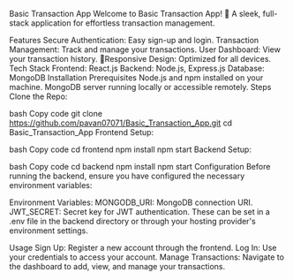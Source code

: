 Basic Transaction App
Welcome to Basic Transaction App! 🚀 A sleek, full-stack application for effortless transaction management.

Features
Secure Authentication: Easy sign-up and login.
Transaction Management: Track and manage your transactions.
User Dashboard: View your transaction history.
📱Responsive Design: Optimized for all devices.
Tech Stack
Frontend: React.js
Backend: Node.js, Express.js
Database: MongoDB
Installation
Prerequisites
Node.js and npm installed on your machine.
MongoDB server running locally or accessible remotely.
Steps
Clone the Repo:

bash
Copy code
git clone https://github.com/pavan07071/Basic_Transaction_App.git
cd Basic_Transaction_App
Frontend Setup:

bash
Copy code
cd frontend
npm install
npm start
Backend Setup:

bash
Copy code
cd backend
npm install
npm start
Configuration
Before running the backend, ensure you have configured the necessary environment variables:

Environment Variables:
MONGODB_URI: MongoDB connection URI.
JWT_SECRET: Secret key for JWT authentication.
These can be set in a .env file in the backend directory or through your hosting provider's environment settings.

Usage
Sign Up: Register a new account through the frontend.
Log In: Use your credentials to access your account.
Manage Transactions: Navigate to the dashboard to add, view, and manage your transactions.
